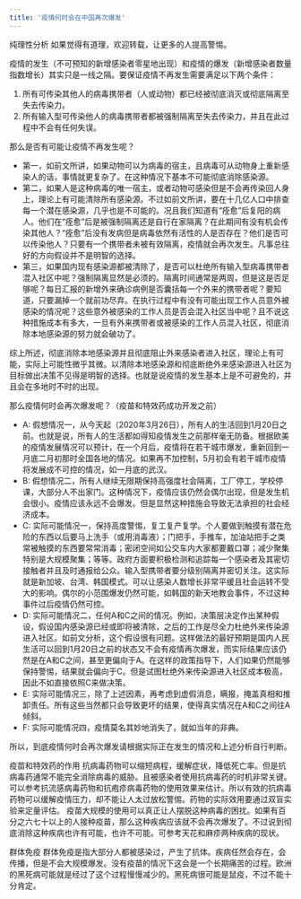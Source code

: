 ```yaml
---
title: '疫情何时会在中国再次爆发'
---
```

纯理性分析
如果觉得有道理，欢迎转载，让更多的人提高警惕。

疫情的发生（不可预知的新增感染者零星地出现）和疫情的爆发（新增感染者数量指数增长）其实只是一线之隔。要保证疫情不再发生需要满足以下两个条件：

1. 所有可传染其他人的病毒携带者（人或动物）都已经被彻底消灭或彻底隔离至失去传染力。
2. 所有输入型可传染他人的病毒携带者都被强制隔离至失去传染力，并且在此过程中不会有任何失误。

那么是否有可能让疫情不再发生呢？
- 第一，如前文所讲，如果动物可以为病毒的宿主，且病毒可从动物身上重新感染人的话，事情就更复杂了。在这种情况下基本不可能彻底消除感染源。
- 第二，如果人是这种病毒的唯一宿主，或者动物可感染但是不会再传染回人身上，理论上有可能清除所有感染源。不过如前文所讲，要在十几亿人口中排查每一个潜在感染源，几乎也是不可能的。况且我们知道有“痊愈”后复阳的病人。他们在“痊愈”后是被强制隔离还是自行在家隔离？在此期间有没有机会传染其他人？“痊愈”后没有发病但是病毒依然有活性的人是否存在？他们是否可以传染他人？只要有一个携带者未被有效隔离，疫情就会再次发生。凡事总往好的方向假设并不是明智的选择。
- 第三，如果国内现有感染源都被清除了，是否可以杜绝所有输入型病毒携带者混入社区中呢？强制隔离显然是必须的。隔离时间通常是两周，但是这是否足够呢？每日汇报的新增外来确诊病例是否囊括每一个外来的携带者呢？要知道，只要漏掉一个就前功尽弃。在执行过程中有没有可能出现工作人员意外被感染的情况呢？这些意外被感染的工作人员是否会混入社区当中呢？且不说这种措施成本有多大，一旦有外来携带者或被感染的工作人员混入社区，彻底消除本地感染源的努力就会破功了。

综上所述，彻底消除本地感染源并且彻底阻止外来感染者进入社区，理论上有可能，实际上可能性微乎其微。以清除本地感染源和彻底断绝外来感染源进入社区为目标做出决策不见得是明智的选择。也就是说疫情的发生基本上是不可避免的，并且会在多地时不时的出现。

那么疫情何时会再次爆发呢？（疫苗和特效药成功开发之前）

- A: 假想情况一，从今天起（2020年3月26日），所有人的生活回到1月20日之前。也就是说，所有人的生活都如得知疫情发生之前那样毫无防备。根据欧美的疫情发展情况可以预计，在一个月后，疫情将在若干城市爆发，重新回到一月底二月初那时全国各地的情况。如果再不加控制，5月初会有若干城市疫情将发展成不可控的情况，如一月底的武汉。
- B: 假想情况二，所有人继续无限期保持高强度社会隔离，工厂停工，学校停课，大部分人不出家门。这种情况下，疫情应该仍然会偶尔出现，但是发生机会很小。疫情应该永远不会爆发。但是显然这种措施会导致无法承担的社会经济成本。
- C: 实际可能情况一，保持高度警惕，复工复产复学。个人要做到触摸有潜在危险的东西以后要马上洗手（或用消毒液）；门把手，手推车，加油站把手之类常被触摸的东西要常常消毒；密闭空间如公交车内大家都要戴口罩；减少聚集特别是大规模聚集；等等。政府方面要积极检测和追踪每一个感染者及其密切接触者并且及时通报给公众。输入型携带者要分级别隔离并密切关注。这实际就是新加坡、台湾、韩国模式。可以让感染人数增长非常平缓且社会运转不受大的影响。偶尔的小范围爆发仍然可能，如韩国的新天地教会事件，不过这种事件过后疫情仍然可控。
- D: 实际可能情况二，任何A和C之间的情况。例如，决策层决定作出某种假设，假设国内感染源已经或即将被清除，之后的工作是尽全力杜绝外来传染源进入社区。如前文分析，这个假设很有问题。这样做法的最好预期是国内人民生活可以回到1月20日之前的状态又不会有疫情再次爆发，而实际结果应该仍然是在A和C之间，甚至更偏向于A。在这样的政策指导下，人们如果仍然能够保持警惕，结果就会偏向于C。但是试图杜绝外来传染源进入社区成本极高，因此不如直接依照C来做决策。
- E: 实际可能情况三，除了上述因素，再考虑到虚假消息，瞒报，掩盖真相和推卸责任。所有这些当然都只会导致更坏的结果，使得真实情况在A和C之间往A倾斜。
- F: 实际可能情况四，疫情莫名其妙地消失了，就如当年的非典。

所以，到底疫情何时会再次爆发请根据实际正在发生的情况和上述分析自行判断。

疫苗和特效药的作用
抗病毒药物可以缩短病程，缓解症状，降低死亡率。但是抗病毒药通常不能完全消除病毒的威胁。且被感染者使用抗病毒药的时机非常关键。可以参考抗流感病毒药物和抗疱疹病毒药物的使用效果来估计。所以有效的抗病毒药物可以缓解疫情压力，却不能让人太过放松警惕。药物的实际效用要通过双盲实验来定量评估。
疫苗大规模的使用可以真正让人摆脱这种病毒的困扰。如果有百分之六七十以上的人接种疫苗，那么这种疾病应该就不会再次爆发了。不过说到彻底消除这种疾病也许有可能，也许不可能。可参考天花和麻疹两种疾病的现状。

群体免疫
群体免疫是指大部分人都被感染过，产生了抗体。疾病任然会存在，会传播，但是不会大规模爆发。没有疫苗的情况下这会是一个长期痛苦的过程。欧洲的黑死病可能就是经过了这个过程慢慢减少的。黑死病很可能是鼠疫，不过不能十分肯定。
